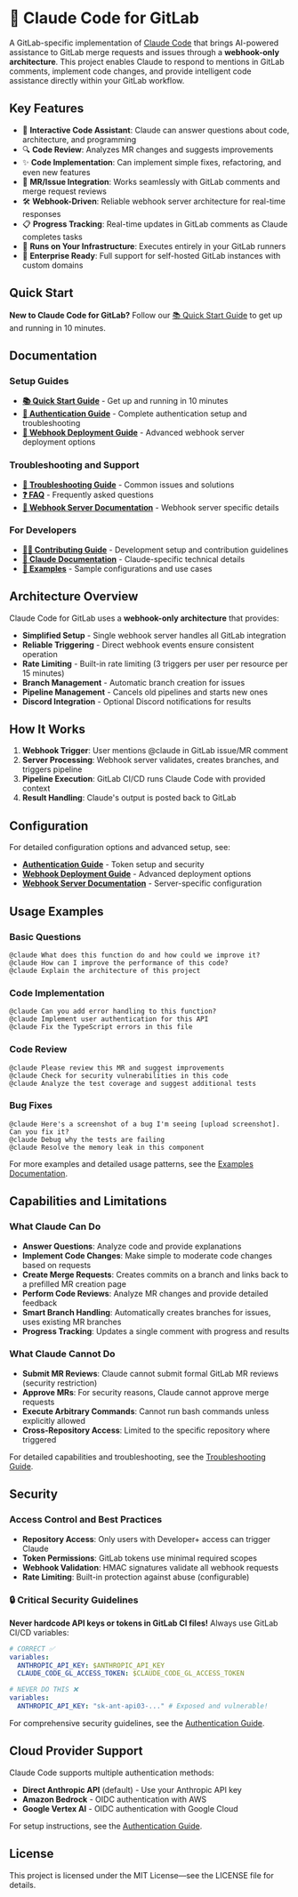 # 🦊 Claude Code for GitLab

A GitLab-specific implementation of [Claude Code](https://claude.ai/code) that brings AI-powered assistance to GitLab merge requests and issues through a **webhook-only architecture**. This project enables Claude to respond to mentions in GitLab comments, implement code changes, and provide intelligent code assistance directly within your GitLab workflow.

## Key Features

- 🤖 **Interactive Code Assistant**: Claude can answer questions about code, architecture, and programming
- 🔍 **Code Review**: Analyzes MR changes and suggests improvements
- ✨ **Code Implementation**: Can implement simple fixes, refactoring, and even new features
- 💬 **MR/Issue Integration**: Works seamlessly with GitLab comments and merge request reviews
- 🛠️ **Webhook-Driven**: Reliable webhook server architecture for real-time responses
- 📋 **Progress Tracking**: Real-time updates in GitLab comments as Claude completes tasks
- 🏃 **Runs on Your Infrastructure**: Executes entirely in your GitLab runners
- 🏢 **Enterprise Ready**: Full support for self-hosted GitLab instances with custom domains

## Quick Start

**New to Claude Code for GitLab?** Follow our [📚 Quick Start Guide](docs/QUICK_START.md) to get up and running in 10 minutes.

## Documentation

### Setup Guides

- **[📚 Quick Start Guide](docs/QUICK_START.md)** - Get up and running in 10 minutes
- **[🔐 Authentication Guide](docs/AUTHENTICATION_GUIDE.md)** - Complete authentication setup and troubleshooting
- **[🚀 Webhook Deployment Guide](docs/WEBHOOK_DEPLOYMENT.md)** - Advanced webhook server deployment options

### Troubleshooting and Support

- **[🔧 Troubleshooting Guide](docs/TROUBLESHOOTING.md)** - Common issues and solutions
- **[❓ FAQ](FAQ.md)** - Frequently asked questions
- **[🦊 Webhook Server Documentation](gitlab-app/README.md)** - Webhook server specific details

### For Developers

- **[👨‍💻 Contributing Guide](CONTRIBUTING.md)** - Development setup and contribution guidelines
- **[📖 Claude Documentation](CLAUDE.md)** - Claude-specific technical details
- **[📝 Examples](docs/WEBHOOK_EXAMPLES.md)** - Sample configurations and use cases

## Architecture Overview

Claude Code for GitLab uses a **webhook-only architecture** that provides:

- **Simplified Setup** - Single webhook server handles all GitLab integration
- **Reliable Triggering** - Direct webhook events ensure consistent operation
- **Rate Limiting** - Built-in rate limiting (3 triggers per user per resource per 15 minutes)
- **Branch Management** - Automatic branch creation for issues
- **Pipeline Management** - Cancels old pipelines and starts new ones
- **Discord Integration** - Optional Discord notifications for results

## How It Works

1. **Webhook Trigger**: User mentions @claude in GitLab issue/MR comment
2. **Server Processing**: Webhook server validates, creates branches, and triggers pipeline
3. **Pipeline Execution**: GitLab CI/CD runs Claude Code with provided context
4. **Result Handling**: Claude's output is posted back to GitLab

## Configuration

For detailed configuration options and advanced setup, see:

- **[Authentication Guide](docs/AUTHENTICATION_GUIDE.md)** - Token setup and security
- **[Webhook Deployment Guide](docs/WEBHOOK_DEPLOYMENT.md)** - Advanced deployment options
- **[Webhook Server Documentation](gitlab-app/README.md)** - Server-specific configuration

## Usage Examples

### Basic Questions

```
@claude What does this function do and how could we improve it?
@claude How can I improve the performance of this code?
@claude Explain the architecture of this project
```

### Code Implementation

```
@claude Can you add error handling to this function?
@claude Implement user authentication for this API
@claude Fix the TypeScript errors in this file
```

### Code Review

```
@claude Please review this MR and suggest improvements
@claude Check for security vulnerabilities in this code
@claude Analyze the test coverage and suggest additional tests
```

### Bug Fixes

```
@claude Here's a screenshot of a bug I'm seeing [upload screenshot]. Can you fix it?
@claude Debug why the tests are failing
@claude Resolve the memory leak in this component
```

For more examples and detailed usage patterns, see the [Examples Documentation](docs/WEBHOOK_EXAMPLES.md).

## Capabilities and Limitations

### What Claude Can Do

- **Answer Questions**: Analyze code and provide explanations
- **Implement Code Changes**: Make simple to moderate code changes based on requests
- **Create Merge Requests**: Creates commits on a branch and links back to a prefilled MR creation page
- **Perform Code Reviews**: Analyze MR changes and provide detailed feedback
- **Smart Branch Handling**: Automatically creates branches for issues, uses existing MR branches
- **Progress Tracking**: Updates a single comment with progress and results

### What Claude Cannot Do

- **Submit MR Reviews**: Claude cannot submit formal GitLab MR reviews (security restriction)
- **Approve MRs**: For security reasons, Claude cannot approve merge requests
- **Execute Arbitrary Commands**: Cannot run bash commands unless explicitly allowed
- **Cross-Repository Access**: Limited to the specific repository where triggered

For detailed capabilities and troubleshooting, see the [Troubleshooting Guide](docs/TROUBLESHOOTING.md).

## Security

### Access Control and Best Practices

- **Repository Access**: Only users with Developer+ access can trigger Claude
- **Token Permissions**: GitLab tokens use minimal required scopes
- **Webhook Validation**: HMAC signatures validate all webhook requests
- **Rate Limiting**: Built-in protection against abuse (configurable)

### 🔒 Critical Security Guidelines

**Never hardcode API keys or tokens in GitLab CI files!** Always use GitLab CI/CD variables:

```yaml
# CORRECT ✅
variables:
  ANTHROPIC_API_KEY: $ANTHROPIC_API_KEY
  CLAUDE_CODE_GL_ACCESS_TOKEN: $CLAUDE_CODE_GL_ACCESS_TOKEN

# NEVER DO THIS ❌
variables:
  ANTHROPIC_API_KEY: "sk-ant-api03-..." # Exposed and vulnerable!
```

For comprehensive security guidelines, see the [Authentication Guide](docs/AUTHENTICATION_GUIDE.md).

## Cloud Provider Support

Claude Code supports multiple authentication methods:

- **Direct Anthropic API** (default) - Use your Anthropic API key
- **Amazon Bedrock** - OIDC authentication with AWS
- **Google Vertex AI** - OIDC authentication with Google Cloud

For setup instructions, see the [Authentication Guide](docs/AUTHENTICATION_GUIDE.md).

## License

This project is licensed under the MIT License—see the LICENSE file for details.
